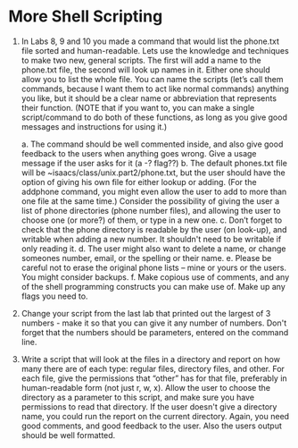 # More Shell Scripting

1.  In Labs 8, 9 and 10 you made a command that would list the phone.txt file sorted and human-readable.  Lets use the knowledge and techniques to make two new, general scripts.  The first will add a name to the phone.txt file, the second will look up names in it.  Either one should allow you to list the whole file.  You can name the scripts (let’s call  them commands, because I want them to act like normal commands) anything you like, but it should be a clear name or abbreviation that represents their function.  (NOTE that if you want to, you can make a single script/command to do both of these functions, as long as you give good messages and instructions for using it.)

    a. The command should be well commented inside, and also give good feedback to the users when anything goes wrong.  Give a usage message if the user asks for it (a -? flag??)
    b. The default phones.txt file will be
~isaacs/class/unix.part2/phone.txt, but the user should have the option of giving his own file for  either lookup or adding.  (For the addphone command, you might even allow the user to add to more than one file at the same time.)  Consider the possibility of giving the user a list of phone directories (phone number files), and allowing the user to choose one (or more?) of them, or type in a new one.
c. Don’t forget to check that the phone directory is readable by the user (on look-up), and writable when adding a new number.  It shouldn't need to be writable if only reading it.
    d.  The user might also want to delete a name, or change someones number, email, or  the spelling or their name.
    e. Please be careful not to erase the original phone lists – mine or yours or the users.  You might consider backups.
    f.  Make copious use of comments, and any of the shell programming constructs you can make use of.  Make up any flags you need to.

3. Change your script  from the last lab that printed out the largest of 3 numbers - make it so that  you can give it any number of numbers.  Don't forget that the numbers should be parameters, entered on the command line.

4.  Write a script that will look at the files in a directory and report on how many there are of each type: regular files, directory files, and other.  For each file, give the permissions that “other” has for that file, preferably in human-readable form (not just r, w, x).  Allow the user to choose the directory as a parameter to this script, and make sure you have permissions to read that directory.  If the user doesn't give a directory name, you could run the report on the current directory. Again, you need good comments, and good feedback to the user.  Also the users output should be well formatted.
